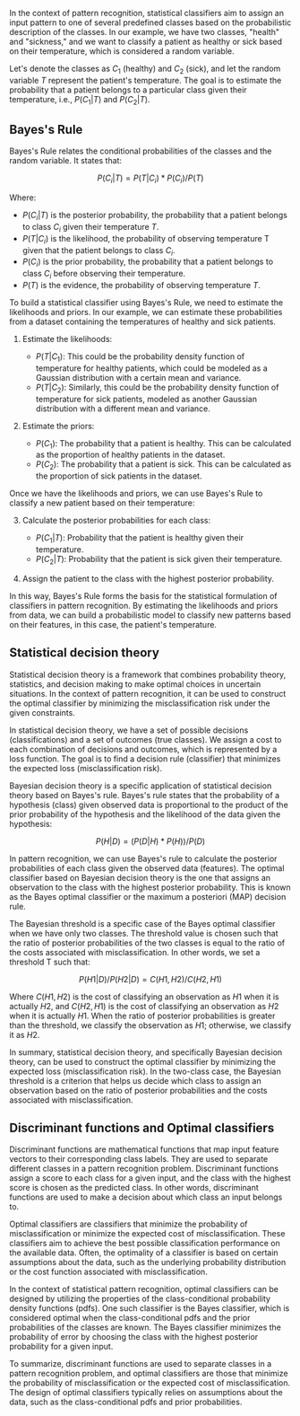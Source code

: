 In the context of pattern recognition, statistical classifiers aim to assign an input pattern to one of several predefined classes based on the probabilistic description of the classes. In our example, we have two classes, "health" and "sickness," and we want to classify a patient as healthy or sick based on their temperature, which is considered a random variable.

Let's denote the classes as $C_1$ (healthy) and $C_2$ (sick), and let the random variable $T$ represent the patient's temperature. The goal is to estimate the probability that a patient belongs to a particular class given their temperature, i.e., $P(C_1|T)$ and $P(C_2|T)$.

## Bayes's Rule

Bayes's Rule relates the conditional probabilities of the classes and the random variable. It states that:

$$
P(C_i|T) = P(T|C_i) * P(C_i) / P(T)
$$

Where:

- $P(C_i|T)$ is the posterior probability, the probability that a patient belongs to class $C_i$ given their temperature $T$.
- $P(T|C_i)$ is the likelihood, the probability of observing temperature T given that the patient belongs to class $C_i$.
- $P(C_i)$ is the prior probability, the probability that a patient belongs to class $C_i$ before observing their temperature.
- $P(T)$ is the evidence, the probability of observing temperature $T$.

To build a statistical classifier using Bayes's Rule, we need to estimate the likelihoods and priors. In our example, we can estimate these probabilities from a dataset containing the temperatures of healthy and sick patients.

1. Estimate the likelihoods:
    - $P(T|C_1)$: This could be the probability density function of temperature for healthy patients, which could be modeled as a Gaussian distribution with a certain mean and variance.
    - $P(T|C_2)$: Similarly, this could be the probability density function of temperature for sick patients, modeled as another Gaussian distribution with a different mean and variance.

2. Estimate the priors:
    - $P(C_1)$: The probability that a patient is healthy. This can be calculated as the proportion of healthy patients in the dataset.
    - $P(C_2)$: The probability that a patient is sick. This can be calculated as the proportion of sick patients in the dataset.

Once we have the likelihoods and priors, we can use Bayes's Rule to classify a new patient based on their temperature:

3. Calculate the posterior probabilities for each class:
    - $P(C_1|T)$: Probability that the patient is healthy given their temperature.
    - $P(C_2|T)$: Probability that the patient is sick given their temperature.

4. Assign the patient to the class with the highest posterior probability.

In this way, Bayes's Rule forms the basis for the statistical formulation of classifiers in pattern recognition. By estimating the likelihoods and priors from data, we can build a probabilistic model to classify new patterns based on their features, in this case, the patient's temperature.

## Statistical decision theory 

Statistical decision theory is a framework that combines probability theory, statistics, and decision making to make optimal choices in uncertain situations. In the context of pattern recognition, it can be used to construct the optimal classifier by minimizing the misclassification risk under the given constraints.

In statistical decision theory, we have a set of possible decisions (classifications) and a set of outcomes (true classes). We assign a cost to each combination of decisions and outcomes, which is represented by a loss function. The goal is to find a decision rule (classifier) that minimizes the expected loss (misclassification risk).

Bayesian decision theory is a specific application of statistical decision theory based on Bayes's rule. Bayes's rule states that the probability of a hypothesis (class) given observed data is proportional to the product of the prior probability of the hypothesis and the likelihood of the data given the hypothesis:

$$
P(H|D) = (P(D|H) * P(H)) / P(D)
$$

In pattern recognition, we can use Bayes's rule to calculate the posterior probabilities of each class given the observed data (features). The optimal classifier based on Bayesian decision theory is the one that assigns an observation to the class with the highest posterior probability. This is known as the Bayes optimal classifier or the maximum a posteriori (MAP) decision rule.

The Bayesian threshold is a specific case of the Bayes optimal classifier when we have only two classes. The threshold value is chosen such that the ratio of posterior probabilities of the two classes is equal to the ratio of the costs associated with misclassification. In other words, we set a threshold T such that:

$$
P(H1|D) / P(H2|D) = C(H1, H2) / C(H2, H1)
$$

Where $C(H1, H2)$ is the cost of classifying an observation as $H1$ when it is actually $H2$, and $C(H2, H1)$ is the cost of classifying an observation as $H2$ when it is actually $H1$. When the ratio of posterior probabilities is greater than the threshold, we classify the observation as $H1$; otherwise, we classify it as $H2$.

In summary, statistical decision theory, and specifically Bayesian decision theory, can be used to construct the optimal classifier by minimizing the expected loss (misclassification risk). In the two-class case, the Bayesian threshold is a criterion that helps us decide which class to assign an observation based on the ratio of posterior probabilities and the costs associated with misclassification.

## Discriminant functions and Optimal classifiers

Discriminant functions are mathematical functions that map input feature vectors to their corresponding class labels. They are used to separate different classes in a pattern recognition problem. Discriminant functions assign a score to each class for a given input, and the class with the highest score is chosen as the predicted class. In other words, discriminant functions are used to make a decision about which class an input belongs to.

Optimal classifiers are classifiers that minimize the probability of misclassification or minimize the expected cost of misclassification. These classifiers aim to achieve the best possible classification performance on the available data. Often, the optimality of a classifier is based on certain assumptions about the data, such as the underlying probability distribution or the cost function associated with misclassification.

In the context of statistical pattern recognition, optimal classifiers can be designed by utilizing the properties of the class-conditional probability density functions (pdfs). One such classifier is the Bayes classifier, which is considered optimal when the class-conditional pdfs and the prior probabilities of the classes are known. The Bayes classifier minimizes the probability of error by choosing the class with the highest posterior probability for a given input.

To summarize, discriminant functions are used to separate classes in a pattern recognition problem, and optimal classifiers are those that minimize the probability of misclassification or the expected cost of misclassification. The design of optimal classifiers typically relies on assumptions about the data, such as the class-conditional pdfs and prior probabilities.